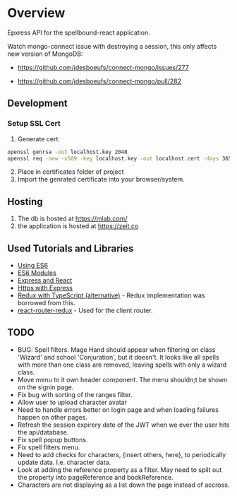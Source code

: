 # Overview

Epxress API for the spellbound-react application.

Watch mongo-connect issue with destroying a session, this only affects new version of MongoDB:

- <https://github.com/jdesboeufs/connect-mongo/issues/277>

- <https://github.com/jdesboeufs/connect-mongo/pull/282>

## Development

### Setup SSL Cert

1. Generate cert:

``` bash
openssl genrsa -out localhost.key 2048
openssl req -new -x509 -key localhost.key -out localhost.cert -days 3650 -subj /CN=localhost
```

2. Place in certificates folder of project
3. Import the genrated certificate into your browser/system.

## Hosting

1. The db is hosted at <https://mlab.com/>
2. the application is hosted at <https://zeit.co>

## Used Tutorials and Libraries

- [Using ES6](https://www.codementor.io/iykyvic/writing-your-nodejs-apps-using-es6-6dh0edw2o)
- [ES6 Modules](https://medium.com/@giltayar/native-es-modules-in-nodejs-status-and-future-directions-part-i-ee5ea3001f71)
- [Express and React](https://medium.freecodecamp.org/how-to-make-create-react-app-work-with-a-node-backend-api-7c5c48acb1b0)
- [Https with Express](https://medium.com/@nileshsingh/everything-about-creating-an-https-server-using-node-js-2fc5c48a8d4e)
- [Redux with TypeScript (alternative)](https://levelup.gitconnected.com/react-and-redux-with-typescript-da0c37537a79) - Redux implementation was borrowed from this.
- [react-router-redux](https://github.com/ReactTraining/react-router/tree/master/packages/react-router-redux) - Used for the client router.

## TODO

- BUG: Spell filters. Mage Hand should appear when filtering on class 'Wizard' and school 'Conjuration', but it doesn't. It looks like
all spells with more than one class are removed, leaving spells with only a wizard class.
- Move menu to it own header component. The menu shouldn;t be shown on the signin page.
- Fix bug with sorting of the ranges filter.
- Allow user to upload character avatar
- Need to handle errors better on login page and when loading failures happen on other pages.
- Refresh the session expirery date of the JWT when we ever the user hits the api/database.
- Fix spell popup buttons.
- Fix spell filters menu.
- Need to add checks for characters, {insert others, here}, to periodically update data. I.e. character data.
- Look at adding the reference property as a filter. May need to spilt out the property into pageReference and bookReference.
- Characters are not displaying as a list down the page instead of accross.
